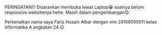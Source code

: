 PERINGATAN!!!
Disarankan membuka lewat Laptop😁 soalnya belom responsive websitenya hehe. Masih dalam pengembangan😊

Perkenalkan nama saya Fariz Husain Albar dengan nim 24106050011 kelas Informatika A angkatan 24.😉
